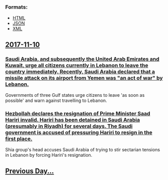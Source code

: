 
### Formats:

* [HTML](2017/11/10/index.html)
* [JSON](2017/11/10/index.json)
* [XML](2017/11/10/index.xml)
## [2017-11-10](/news/2017/11/10/index.md)

### [Saudi Arabia, and subsequently the United Arab Emirates and Kuwait, urge all citizens currently in Lebanon to leave the country immediately. Recently, Saudi Arabia declared that a missile attack on its airport from Yemen was "an act of war" by Lebanon. ](/news/2017/11/10/saudi-arabia-and-subsequently-the-united-arab-emirates-and-kuwait-urge-all-citizens-currently-in-lebanon-to-leave-the-country-immediately.md)
Governments of three Gulf states urge citizens to leave &#39;as soon as possible&#39; and warn against travelling to Lebanon.

### [Hezbollah declares the resignation of Prime Minister Saad Hariri invalid. Hariri has been detained in Saudi Arabia (presumably in Riyadh) for several days. The Saudi government is accused of pressuring Hariri to resign in the first place. ](/news/2017/11/10/hezbollah-declares-the-resignation-of-prime-minister-saad-hariri-invalid-hariri-has-been-detained-in-saudi-arabia-presumably-in-riyadh-fo.md)
Shia group&#39;s head accuses Saudi Arabia of trying to stir sectarian tensions in Lebanon by forcing Hariri&#39;s resignation.

## [Previous Day...](/news/2017/11/9/index.md)

